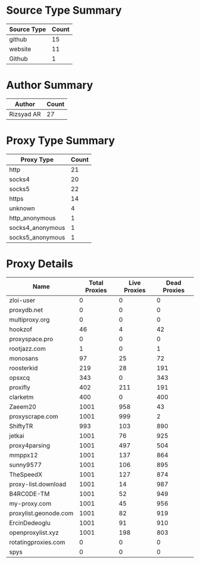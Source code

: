 # Source Type Summary

| Source Type | Count |
|-------------|-------|
| github | 15 |
| website | 11 |
| Github | 1 |


# Author Summary

| Author | Count |
|--------|-------|
| Rizsyad AR | 27 |


# Proxy Type Summary

| Proxy Type | Count |
|------------|-------|
| http | 21 |
| socks4 | 20 |
| socks5 | 22 |
| https | 14 |
| unknown | 4 |
| http_anonymous | 1 |
| socks4_anonymous | 1 |
| socks5_anonymous | 1 |


# Proxy Details

| Name | Total Proxies | Live Proxies | Dead Proxies |
|------|---------------|--------------|---------------|
| zloi-user | 0 | 0 | 0 |
| proxydb.net | 0 | 0 | 0 |
| multiproxy.org | 0 | 0 | 0 |
| hookzof | 46 | 4 | 42 |
| proxyspace.pro | 0 | 0 | 0 |
| rootjazz.com | 1 | 0 | 1 |
| monosans | 97 | 25 | 72 |
| roosterkid | 219 | 28 | 191 |
| opsxcq | 343 | 0 | 343 |
| proxifly | 402 | 211 | 191 |
| clarketm | 400 | 0 | 400 |
| Zaeem20 | 1001 | 958 | 43 |
| proxyscrape.com | 1001 | 999 | 2 |
| ShiftyTR | 993 | 103 | 890 |
| jetkai | 1001 | 76 | 925 |
| proxy4parsing | 1001 | 497 | 504 |
| mmppx12 | 1001 | 137 | 864 |
| sunny9577 | 1001 | 106 | 895 |
| TheSpeedX | 1001 | 127 | 874 |
| proxy-list.download | 1001 | 14 | 987 |
| B4RC0DE-TM | 1001 | 52 | 949 |
| my-proxy.com | 1001 | 45 | 956 |
| proxylist.geonode.com | 1001 | 82 | 919 |
| ErcinDedeoglu | 1001 | 91 | 910 |
| openproxylist.xyz | 1001 | 198 | 803 |
| rotatingproxies.com | 0 | 0 | 0 |
| spys | 0 | 0 | 0 |
